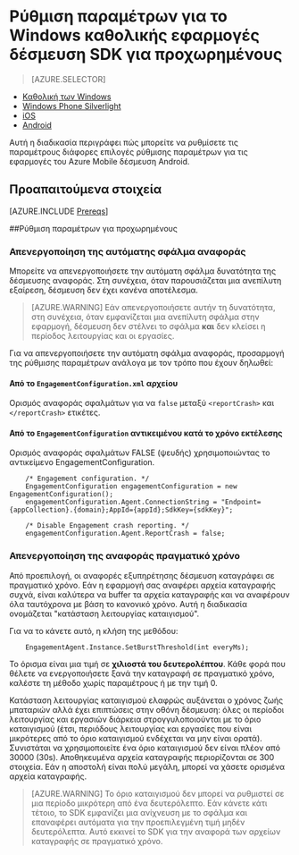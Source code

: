 <properties
    pageTitle="Ρύθμιση παραμέτρων για το Windows καθολικής εφαρμογές δέσμευση SDK για προχωρημένους"
    description="Σύνθετες επιλογές ρύθμισης παραμέτρων για δέσμευση Mobile Azure με καθολική εφαρμογές των Windows"                    
    services="mobile-engagement"
    documentationCenter="mobile"
    authors="piyushjo"
    manager="erikre"
    editor="" />

<tags
    ms.service="mobile-engagement"
    ms.workload="mobile"
    ms.tgt_pltfrm="mobile-windows-store"
    ms.devlang="dotnet"
    ms.topic="article"
    ms.date="10/04/2016"
    ms.author="piyushjo;ricksal" />

# <a name="advanced-configuration-for-windows-universal-apps-engagement-sdk"></a>Ρύθμιση παραμέτρων για το Windows καθολικής εφαρμογές δέσμευση SDK για προχωρημένους

> [AZURE.SELECTOR]
- [Καθολική των Windows](mobile-engagement-windows-store-advanced-configuration.md)
- [Windows Phone Silverlight](mobile-engagement-windows-phone-integrate-engagement.md)
- [iOS](mobile-engagement-ios-integrate-engagement.md)
- [Android](mobile-engagement-android-advanced-configuration.md)

Αυτή η διαδικασία περιγράφει πώς μπορείτε να ρυθμίσετε τις παραμέτρους διάφορες επιλογές ρύθμισης παραμέτρων για τις εφαρμογές του Azure Mobile δέσμευση Android.

## <a name="prerequisites"></a>Προαπαιτούμενα στοιχεία

[AZURE.INCLUDE [Prereqs](../../includes/mobile-engagement-windows-store-prereqs.md)]

##<a name="advanced-configuration"></a>Ρύθμιση παραμέτρων για προχωρημένους

### <a name="disable-automatic-crash-reporting"></a>Απενεργοποίηση της αυτόματης σφάλμα αναφοράς

Μπορείτε να απενεργοποιήσετε την αυτόματη σφάλμα δυνατότητα της δέσμευσης αναφοράς. Στη συνέχεια, όταν παρουσιάζεται μια ανεπίλυτη εξαίρεση, δέσμευση δεν έχει κανένα αποτέλεσμα.

> [AZURE.WARNING] Εάν απενεργοποιήσετε αυτήν τη δυνατότητα, στη συνέχεια, όταν εμφανίζεται μια ανεπίλυτη σφάλμα στην εφαρμογή, δέσμευση δεν στέλνει το σφάλμα **και** δεν κλείσει η περίοδος λειτουργίας και οι εργασίες.

Για να απενεργοποιήσετε την αυτόματη σφάλμα αναφοράς, προσαρμογή της ρύθμισης παραμέτρων ανάλογα με τον τρόπο που έχουν δηλωθεί:

#### <a name="from-engagementconfigurationxml-file"></a>Από το `EngagementConfiguration.xml` αρχείου

Ορισμός αναφοράς σφαλμάτων για να `false` μεταξύ `<reportCrash>` και `</reportCrash>` ετικέτες.

#### <a name="from-engagementconfiguration-object-at-run-time"></a>Από το `EngagementConfiguration` αντικειμένου κατά το χρόνο εκτέλεσης

Ορισμός αναφοράς σφαλμάτων FALSE (ψευδής) χρησιμοποιώντας το αντικείμενο EngagementConfiguration.

        /* Engagement configuration. */
        EngagementConfiguration engagementConfiguration = new EngagementConfiguration();
        engagementConfiguration.Agent.ConnectionString = "Endpoint={appCollection}.{domain};AppId={appId};SdkKey={sdkKey}";

        /* Disable Engagement crash reporting. */
        engagementConfiguration.Agent.ReportCrash = false;

### <a name="disable-real-time-reporting"></a>Απενεργοποίηση της αναφοράς πραγματικό χρόνο

Από προεπιλογή, οι αναφορές εξυπηρέτησης δέσμευση καταγράφει σε πραγματικό χρόνο. Εάν η εφαρμογή σας αναφέρει αρχεία καταγραφής συχνά, είναι καλύτερα να buffer τα αρχεία καταγραφής και να αναφέρουν όλα ταυτόχρονα με βάση το κανονικό χρόνο. Αυτή η διαδικασία ονομάζεται "κατάσταση λειτουργίας καταιγισμού".

Για να το κάνετε αυτό, η κλήση της μεθόδου:

        EngagementAgent.Instance.SetBurstThreshold(int everyMs);

Το όρισμα είναι μια τιμή σε **χιλιοστά του δευτερολέπτου**. Κάθε φορά που θέλετε να ενεργοποιήσετε ξανά την καταγραφή σε πραγματικό χρόνο, καλέστε τη μέθοδο χωρίς παραμέτρους ή με την τιμή 0.

Κατάσταση λειτουργίας καταιγισμού ελαφρώς αυξάνεται ο χρόνος ζωής μπαταριών αλλά έχει επιπτώσεις στην οθόνη δέσμευση: όλες οι περίοδοι λειτουργίας και εργασιών διάρκεια στρογγυλοποιούνται με το όριο καταιγισμού (έτσι, περιόδους λειτουργίας και εργασίες που είναι μικρότερες από το όριο καταιγισμού ενδέχεται να μην είναι ορατά). Συνιστάται να χρησιμοποιείτε ένα όριο καταιγισμού δεν είναι πλέον από 30000 (30s). Αποθηκευμένα αρχεία καταγραφής περιορίζονται σε 300 στοιχεία. Εάν η αποστολή είναι πολύ μεγάλη, μπορεί να χάσετε ορισμένα αρχεία καταγραφής.

> [AZURE.WARNING] Το όριο καταιγισμού δεν μπορεί να ρυθμιστεί σε μια περίοδο μικρότερη από ένα δευτερόλεπτο. Εάν κάνετε κάτι τέτοιο, το SDK εμφανίζει μια ανίχνευση με το σφάλμα και επαναφέρει αυτόματα για την προεπιλεγμένη τιμή μηδέν δευτερόλεπτα. Αυτό εκκινεί το SDK για την αναφορά των αρχείων καταγραφής σε πραγματικό χρόνο.

[here]:http://www.nuget.org/packages/Capptain.WindowsCS
[NuGet website]:http://docs.nuget.org/docs/start-here/overview
